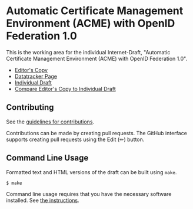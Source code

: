 # Automatic Certificate Management Environment (ACME) with OpenID Federation 1.0

This is the working area for the individual Internet-Draft, "Automatic Certificate Management Environment (ACME) with OpenID Federation 1.0".

* [Editor's Copy](https://peppelinux.github.io/draft-demarco-acme-openid-federation/#go.draft-demarco-acme-openid-federation.html)
* [Datatracker Page](https://datatracker.ietf.org/doc/draft-demarco-acme-openid-federation)
* [Individual Draft](https://datatracker.ietf.org/doc/html/draft-demarco-acme-openid-federation)
* [Compare Editor's Copy to Individual Draft](https://peppelinux.github.io/draft-demarco-acme-openid-federation/#go.draft-demarco-acme-openid-federation.diff)


## Contributing

See the
[guidelines for contributions](https://github.com/peppelinux/draft-demarco-acme-openid-federation/blob/main/CONTRIBUTING.md).

Contributions can be made by creating pull requests.
The GitHub interface supports creating pull requests using the Edit (✏) button.


## Command Line Usage

Formatted text and HTML versions of the draft can be built using `make`.

```sh
$ make
```

Command line usage requires that you have the necessary software installed.  See
[the instructions](https://github.com/martinthomson/i-d-template/blob/main/doc/SETUP.md).

